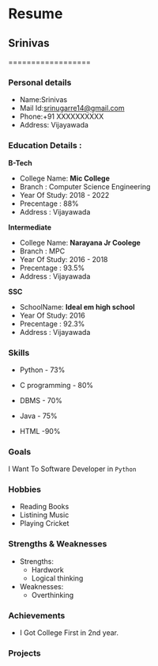 # Resume

## Srinivas
==================

### Personal details

- Name:Srinivas<br>
- Mail Id:srinugarre14@gmail.com<br>
- Phone:+91 XXXXXXXXXX <br>
- Address: Vijayawada <br>
### Education Details :

**B-Tech**

- College Name: __Mic College__<br>
- Branch : Computer Science Engineering<br>
- Year Of Study: 2018 - 2022<br>
- Precentage : 88%<br>
- Address : Vijayawada<br>

**Intermediate**
- College Name: __Narayana Jr Coolege__<br>
- Branch : MPC<br>
- Year Of Study: 2016 - 2018<br>
- Precentage : 93.5%<br>
- Address : Vijayawada<br>

**SSC**
- SchoolName: __Ideal em high school__<br>
- Year Of Study: 2016<br>
- Precentage : 92.3%<br>
- Address : Vijayawada<br>

### **Skills**

- Python - 73%

- C programming - 80%

- DBMS - 70%

- Java - 75%

- HTML -90%

### **Goals**

I Want To Software Developer in `Python`

### **Hobbies**

- Reading Books<br>
- Listining Music<br>
- Playing Cricket<br>

### **Strengths & Weaknesses**
- Strengths:
  - Hardwork
  - Logical thinking
- Weaknesses:
  - Overthinking
 
### **Achievements**
 
 - I Got College First in 2nd year.
 
###  **Projects**
 
 
 
